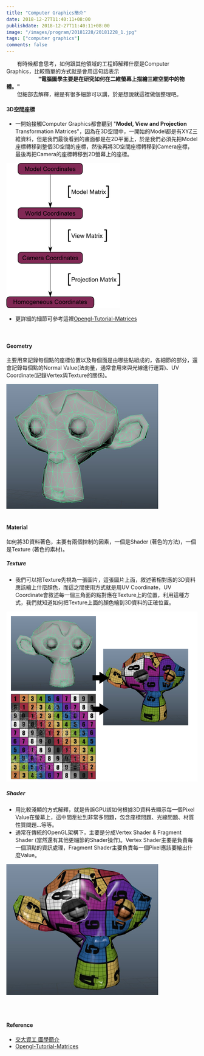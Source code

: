 ```yaml
---
title: "Computer Graphics簡介"
date: 2018-12-27T11:40:11+08:00
publishdate: 2018-12-27T11:40:11+08:00
image: "/images/program/20181228/20181228_1.jpg"
tags: ["computer graphics"]
comments: false
---
```


&emsp;&emsp;有時候都會思考，如何跟其他領域的工程師解釋什麼是Computer Graphics，比較簡單的方式就是會用這句話表示 <br>
&emsp;&emsp;&emsp;&emsp;&emsp;&emsp;**"電腦圖學主要是在研究如何在二維螢幕上描繪三維空間中的物體。"** <br>
&emsp;&emsp;但細部去解釋，總是有很多細節可以講，於是想說就這裡做個整理吧。

#### 3D空間座標
- 一開始接觸Computer Graphics都會聽到 "**Model, View and Projection** Transformation Matrices"，因為在3D空間中，一開始的Model都是有XYZ三維資料，但是我們最後看到的畫面都是在2D平面上，於是我們必須先把Model座標轉移到整個3D空間的座標，然後再將3D空間座標轉移到Camera座標，最後再把Camera的座標轉移到2D螢幕上的座標。

![MVP](/images/program/20181228/20181228_2.png "MVP")

- 更詳細的細節可參考這裡[Opengl-Tutorial-Matrices](http://www.opengl-tutorial.org/beginners-tutorials/tutorial-3-matrices/)
<br><br><br>

#### Geometry
<p>
主要用來記錄每個點的座標位置以及每個面是由哪些點組成的，各細節的部分，還會記錄每個點的Normal Value(法向量，通常會用來與光線進行運算)、UV Coordinate(記錄Vertex與Texture的關係)。
</p>

![Geometry](/images/program/20181228/20181228_3.jpg "Geometry")
<br><br>

#### Material
<p>
如何將3D資料著色，主要有兩個控制的因素，一個是Shader (著色的方法)，一個是Texture (著色的素材)。
</p>

##### **Texture**
- 我們可以把Texture先視為一張圖片，這張圖片上面，敘述著相對應的3D資料應該繪上什麼顏色，而這之間使用方式就是用UV Coordinate，UV Coordinate會敘述每一個三角面的點對應在Texture上的位置，利用這種方式，我們就知道如何把Texture上面的顏色繪到3D資料的正確位置。

![Texture](/images/program/20181228/20181228_4.png "Texture")

##### **Shader**
- 用比較淺顯的方式解釋，就是告訴GPU該如何根據3D資料去顯示每一個Pixel Value在螢幕上，這中間牽扯到非常多問題，包含座標問題、光線問題、材質性質問題...等等。
- 通常在傳統的OpenGL架構下，主要是分成Vertex Shader & Fragment Shader (當然還有其他更細節的Shader操作)。Vertex Shader主要是負責每一個頂點的資訊處理，Fragment Shader主要負責每一個Pixel應該要繪出什麼Value。

![Shader](/images/program/20181228/20181228_5.jpg "Shader")

<br><br>


#### Reference
- [交大資工 圖學簡介](https://www.cs.nctu.edu.tw/cswebsite/research/field/graphics_animation_3d_game_and_digital_learning)
- [Opengl-Tutorial-Matrices](http://www.opengl-tutorial.org/beginners-tutorials/tutorial-3-matrices/)